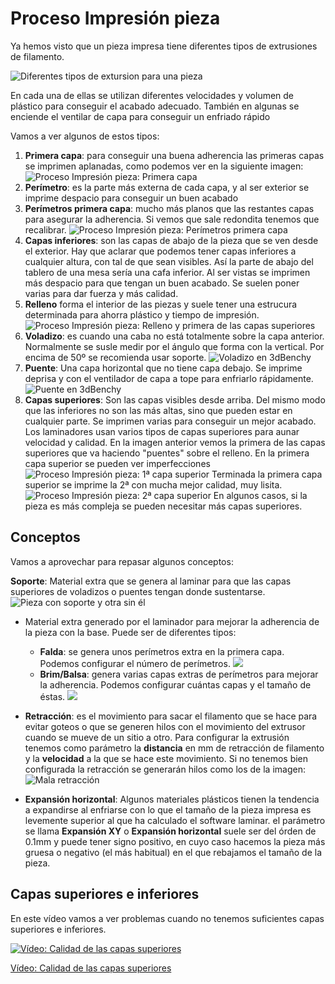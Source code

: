 # Proceso Impresión pieza

Ya hemos visto que un pieza impresa tiene diferentes tipos de extrusiones de filamento. 

![Diferentes tipos de extursion para una pieza](./images/TiposExtrusion3dBenchy.png)

En cada una de ellas se utilizan diferentes velocidades y volumen de plástico para conseguir el acabado adecuado. También en algunas se enciende el ventilar de capa para conseguir un enfriado rápido

Vamos a ver algunos de estos tipos:
1. **Primera capa**: para conseguir una buena adherencia las primeras capas se imprimen aplanadas, como podemos ver en la siguiente imagen:
![Proceso Impresión pieza: Primera capa ](./images/3dPieza_2.jpg)
2. **Perímetro**: es la parte más externa de cada capa, y al ser exterior se imprime despacio para conseguir un buen acabado
1. **Perímetros primera capa**: mucho más planos que las restantes capas para asegurar la adherencia. Si vemos que sale redondita tenemos que recalibrar.
![Proceso Impresión pieza: Perímetros primera capa](./images/3dPieza_1.jpg)
1. **Capas inferiores**: son las capas de abajo de la pieza que se ven desde el exterior. Hay que aclarar que podemos tener capas inferiores a cualquier altura, con tal de que sean visibles. Así la parte de abajo del tablero de una mesa sería una cafa inferior. Al ser vistas se imprimen más despacio para que tengan un buen acabado. Se suelen poner varias para dar fuerza y más calidad.
1. **Relleno** forma el interior de las piezas y suele tener una estrucura determinada para ahorra plástico y tiempo de impresión.
![Proceso Impresión pieza: Relleno y primera de las capas superiores ](./images/3dPieza_5.jpg)
1. **Voladizo**: es cuando una caba no está totalmente sobre la capa anterior. Normalmente se susle medir por el ángulo que forma con la vertical. Por encima de 50º se recomienda usar soporte.
![Voladizo en 3dBenchy](./images/Voladizo_3dBenchy.png)
1. **Puente**: Una capa horizontal que no tiene capa debajo. Se imprime deprisa y con el ventilador de capa a tope para enfriarlo rápidamente.
![Puente en 3dBenchy](./images/Puente3dBenchy.png)
1. **Capas superiores**: Son las capas visibles desde arriba. Del mismo modo que las inferiores no son las más altas, sino que pueden estar en cualquier parte. Se imprimen varias para conseguir un mejor acabado. Los laminadores usan varios tipos de capas superiores para aunar velocidad y calidad. En la imagen anterior vemos la primera de las capas superiores que va haciendo "puentes" sobre el relleno. En la primera capa superior se pueden ver imperfecciones
![Proceso Impresión pieza: 1ª capa superior](./images/3dPieza_6.jpg)
Terminada la primera capa superior se imprime la 2ª con mucha mejor calidad, muy lisita.
![Proceso Impresión pieza: 2ª capa superior](./images/3dPieza_7.jpg)
En algunos casos, si la pieza es más compleja se pueden necesitar más capas superiores.


## Conceptos

Vamos a aprovechar para repasar algunos conceptos:


**Soporte**: Material extra que se genera al laminar para que las capas superiores de voladizos o puentes tengan donde sustentarse.
![Pieza con soporte y otra sin él](./images/Soporte_AmongUS.png)

* Material extra generado por el laminador para mejorar la adherencia de la pieza con la base. Puede ser de diferentes tipos:
    * **Falda**: se genera unos perímetros extra en la primera capa. Podemos configurar el número de perímetros.
    ![](./images/falda_amongUS.png)    
    * **Brim/Balsa**: genera varias capas extras de perímetros para mejorar la adherencia. Podemos configurar cuántas capas y el tamaño de éstas.
    ![](./images/balsa_AmongUS.png)


* **Retracción**: es el movimiento para sacar el filamento que se hace para evitar goteos o que se generen hilos con el movimiento del extrusor cuando se mueve de un sitio a otro. Para configurar la extrusión tenemos como parámetro la **distancia** en mm de retracción de filamento y la **velocidad** a la que se hace este movimiento. Si no tenemos bien configurada la retracción se generarán hilos como los de la imagen:
![Mala retracción](./images/MalaRetraccion.png)

* **Expansión horizontal**: Algunos materiales plásticos tienen la tendencia a expandirse al enfriarse con lo que el tamaño de la pieza impresa es levemente superior al que ha calculado el software laminar. el parámetro se llama **Expansión XY** o **Expansión horizontal** suele ser del órden de 0.1mm y puede tener signo positivo, en cuyo caso hacemos la pieza más gruesa o negativo (el más habitual) en el que rebajamos el tamaño de la pieza.

## Capas superiores e inferiores

En este vídeo vamos a ver problemas cuando no tenemos suficientes capas superiores e inferiores.

[![Vídeo: Calidad de las capas superiores](https://img.youtube.com/vi/kb7x8JF50N0/0.jpg)](https://drive.google.com/file/d/162UCOAhJpprlGXIQ7bDplaLy4nFF1YWB/view?usp=sharing)

[Vídeo: Calidad de las capas superiores](https://drive.google.com/file/d/162UCOAhJpprlGXIQ7bDplaLy4nFF1YWB/view?usp=sharing)


